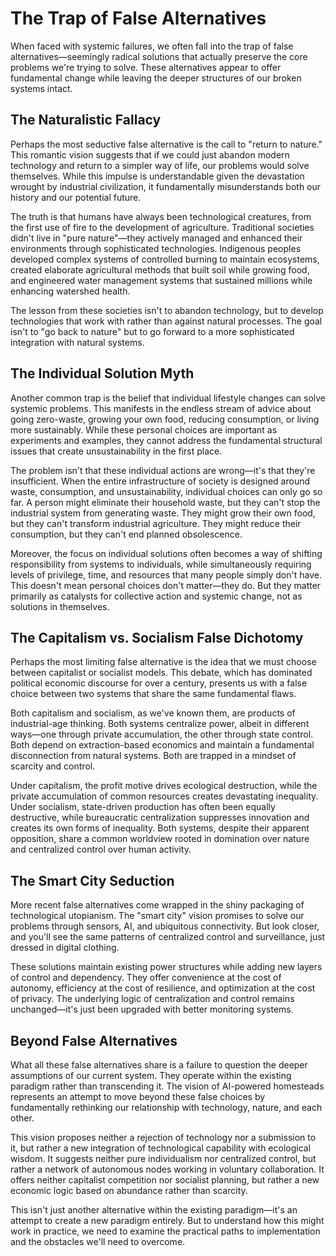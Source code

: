 # The Trap of False Alternatives

When faced with systemic failures, we often fall into the trap of false alternatives—seemingly radical solutions that actually preserve the core problems we're trying to solve. These alternatives appear to offer fundamental change while leaving the deeper structures of our broken systems intact.

## The Naturalistic Fallacy

Perhaps the most seductive false alternative is the call to "return to nature." This romantic vision suggests that if we could just abandon modern technology and return to a simpler way of life, our problems would solve themselves. While this impulse is understandable given the devastation wrought by industrial civilization, it fundamentally misunderstands both our history and our potential future.

The truth is that humans have always been technological creatures, from the first use of fire to the development of agriculture. Traditional societies didn't live in "pure nature"—they actively managed and enhanced their environments through sophisticated technologies. Indigenous peoples developed complex systems of controlled burning to maintain ecosystems, created elaborate agricultural methods that built soil while growing food, and engineered water management systems that sustained millions while enhancing watershed health.

The lesson from these societies isn't to abandon technology, but to develop technologies that work with rather than against natural processes. The goal isn't to "go back to nature" but to go forward to a more sophisticated integration with natural systems.

## The Individual Solution Myth

Another common trap is the belief that individual lifestyle changes can solve systemic problems. This manifests in the endless stream of advice about going zero-waste, growing your own food, reducing consumption, or living more sustainably. While these personal choices are important as experiments and examples, they cannot address the fundamental structural issues that create unsustainability in the first place.

The problem isn't that these individual actions are wrong—it's that they're insufficient. When the entire infrastructure of society is designed around waste, consumption, and unsustainability, individual choices can only go so far. A person might eliminate their household waste, but they can't stop the industrial system from generating waste. They might grow their own food, but they can't transform industrial agriculture. They might reduce their consumption, but they can't end planned obsolescence.

Moreover, the focus on individual solutions often becomes a way of shifting responsibility from systems to individuals, while simultaneously requiring levels of privilege, time, and resources that many people simply don't have. This doesn't mean personal choices don't matter—they do. But they matter primarily as catalysts for collective action and systemic change, not as solutions in themselves.

## The Capitalism vs. Socialism False Dichotomy

Perhaps the most limiting false alternative is the idea that we must choose between capitalist or socialist models. This debate, which has dominated political economic discourse for over a century, presents us with a false choice between two systems that share the same fundamental flaws.

Both capitalism and socialism, as we've known them, are products of industrial-age thinking. Both systems centralize power, albeit in different ways—one through private accumulation, the other through state control. Both depend on extraction-based economics and maintain a fundamental disconnection from natural systems. Both are trapped in a mindset of scarcity and control.

Under capitalism, the profit motive drives ecological destruction, while the private accumulation of common resources creates devastating inequality. Under socialism, state-driven production has often been equally destructive, while bureaucratic centralization suppresses innovation and creates its own forms of inequality. Both systems, despite their apparent opposition, share a common worldview rooted in domination over nature and centralized control over human activity.

## The Smart City Seduction

More recent false alternatives come wrapped in the shiny packaging of technological utopianism. The "smart city" vision promises to solve our problems through sensors, AI, and ubiquitous connectivity. But look closer, and you'll see the same patterns of centralized control and surveillance, just dressed in digital clothing.

These solutions maintain existing power structures while adding new layers of control and dependency. They offer convenience at the cost of autonomy, efficiency at the cost of resilience, and optimization at the cost of privacy. The underlying logic of centralization and control remains unchanged—it's just been upgraded with better monitoring systems.

## Beyond False Alternatives

What all these false alternatives share is a failure to question the deeper assumptions of our current system. They operate within the existing paradigm rather than transcending it. The vision of AI-powered homesteads represents an attempt to move beyond these false choices by fundamentally rethinking our relationship with technology, nature, and each other.

This vision proposes neither a rejection of technology nor a submission to it, but rather a new integration of technological capability with ecological wisdom. It suggests neither pure individualism nor centralized control, but rather a network of autonomous nodes working in voluntary collaboration. It offers neither capitalist competition nor socialist planning, but rather a new economic logic based on abundance rather than scarcity.

This isn't just another alternative within the existing paradigm—it's an attempt to create a new paradigm entirely. But to understand how this might work in practice, we need to examine the practical paths to implementation and the obstacles we'll need to overcome.
